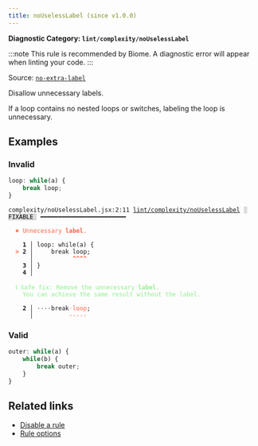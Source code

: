 ```yaml
---
title: noUselessLabel (since v1.0.0)
---
```


**Diagnostic Category: `lint/complexity/noUselessLabel`**

:::note
This rule is recommended by Biome. A diagnostic error will appear when linting your code.
:::

Source: <a href="https://eslint.org/docs/latest/rules/no-extra-label" target="_blank"><code>no-extra-label</code></a>

Disallow unnecessary labels.

If a loop contains no nested loops or switches, labeling the loop is unnecessary.

## Examples

### Invalid

```jsx
loop: while(a) {
    break loop;
}
```

<pre class="language-text"><code class="language-text">complexity/noUselessLabel.jsx:2:11 <a href="https://biomejs.dev/linter/rules/no-useless-label">lint/complexity/noUselessLabel</a> <span style="color: #000; background-color: #ddd;"> FIXABLE </span> ━━━━━━━━━━━━━━━━━━━━━━━━

<strong><span style="color: Tomato;">  </span></strong><strong><span style="color: Tomato;">✖</span></strong> <span style="color: Tomato;">Unnecessary </span><span style="color: Tomato;"><strong>label</strong></span><span style="color: Tomato;">.</span>
  
    <strong>1 │ </strong>loop: while(a) {
<strong><span style="color: Tomato;">  </span></strong><strong><span style="color: Tomato;">&gt;</span></strong> <strong>2 │ </strong>    break loop;
   <strong>   │ </strong>          <strong><span style="color: Tomato;">^</span></strong><strong><span style="color: Tomato;">^</span></strong><strong><span style="color: Tomato;">^</span></strong><strong><span style="color: Tomato;">^</span></strong>
    <strong>3 │ </strong>}
    <strong>4 │ </strong>
  
<strong><span style="color: lightgreen;">  </span></strong><strong><span style="color: lightgreen;">ℹ</span></strong> <span style="color: lightgreen;">Safe fix</span><span style="color: lightgreen;">: </span><span style="color: lightgreen;">Remove the unnecessary </span><span style="color: lightgreen;"><strong>label</strong></span><span style="color: lightgreen;">.
</span><span style="color: lightgreen;">  </span><span style="color: lightgreen;">  </span><span style="color: lightgreen;">You can achieve the same result without the label.</span>
  
<strong>  </strong><strong>  2 │ </strong><span style="opacity: 0.8;">·</span><span style="opacity: 0.8;">·</span><span style="opacity: 0.8;">·</span><span style="opacity: 0.8;">·</span>break<span style="opacity: 0.8;"><span style="color: Tomato;">·</span></span><span style="color: Tomato;">l</span><span style="color: Tomato;">o</span><span style="color: Tomato;">o</span><span style="color: Tomato;">p</span>;
<strong>  </strong><strong>    │ </strong>         <span style="color: Tomato;">-</span><span style="color: Tomato;">-</span><span style="color: Tomato;">-</span><span style="color: Tomato;">-</span><span style="color: Tomato;">-</span> 
</code></pre>

### Valid

```jsx
outer: while(a) {
    while(b) {
        break outer;
    }
}
```

## Related links

- [Disable a rule](/linter/#disable-a-lint-rule)
- [Rule options](/linter/#rule-options)
